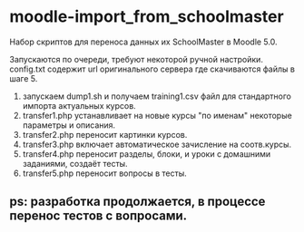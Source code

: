 # moodle-import_from_schoolmaster
Набор скриптов для переноса данных их SchoolMaster в Moodle 5.0.

Запускаются по очереди, требуют некоторой ручной настройки.
config.txt содержит url оригинального сервера где скачиваются фaйлы в шаге 5.

1. запускаем dump1.sh и получаем training1.csv файл для стандартного импорта актуальных курсов.
2. transfer1.php устанавливает на новые курсы "по именам" некоторые параметры и описания.
3. transfer2.php переносит картинки курсов.
4. transfer3.php включает автоматическое зачисление на соотв.курсы.
5. transfer4.php переносит разделы, блоки, и уроки с домашними заданиями, создаёт тесты.
6. transfer5.php переносит вопросы в тесты.


## ps: разработка продолжается, в процессе перенос тестов с вопросами.
